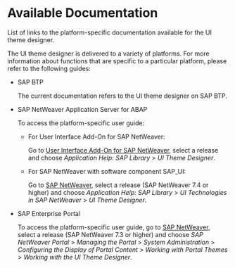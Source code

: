 <!-- copy1c29dbe9796849c5b08b84406bb8fa6e -->

# Available Documentation

List of links to the platform-specific documentation available for the UI theme designer.

The UI theme designer is delivered to a variety of platforms. For more information about functions that are specific to a particular platform, please refer to the following guides:

-   SAP BTP

    The current documentation refers to the UI theme designer on SAP BTP.

-   SAP NetWeaver Application Server for ABAP

    To access the platform-specific user guide:

    -   For User Interface Add-On for SAP NetWeaver:

        Go to [User Interface Add-On for SAP NetWeaver](http://help.sap.com/nw-uiaddon/), select a release and choose *Application Help: SAP Library* \> *UI Theme Designer*.

    -   For SAP NetWeaver with software component SAP\_UI:

        Go to [SAP NetWeaver](http://help.sap.com/netweaver), select a release \(SAP NetWeaver 7.4 or higher\) and choose *Application Help: SAP Library* \> *UI Technologies in SAP NetWeaver* \> *UI Theme Designer*.


-   SAP Enterprise Portal

    To access the platform-specific user guide, go to [SAP NetWeaver](http://help.sap.com/netweaver), select a release \(SAP NetWeaver 7.3 or higher\) and choose *SAP NetWeaver Portal* \> *Managing the Portal* \> *System Administration* \> *Configuring the Display of Portal Content* \> *Working with Portal Themes* \> *Working with the UI Theme Designer*.


